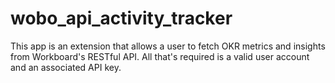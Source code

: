 # wobo_api_activity_tracker
This app is an extension that allows a user to fetch OKR metrics and insights from Workboard's RESTful API. All that's required is a valid user account and an associated API key.

